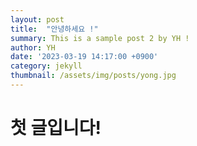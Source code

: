 ```yaml
---
layout: post
title:  "안녕하세요 !"
summary: This is a sample post 2 by YH !
author: YH
date: '2023-03-19 14:17:00 +0900'
category: jekyll
thumbnail: /assets/img/posts/yong.jpg
---
```


# 첫 글입니다!

